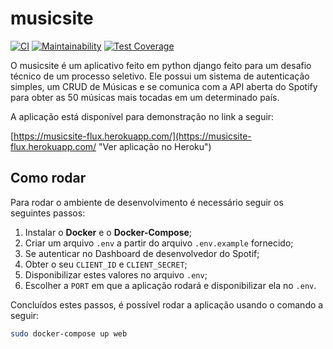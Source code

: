 # musicsite

[![CI](https://github.com/sammyzord/musicsite/actions/workflows/main.yml/badge.svg)](https://github.com/sammyzord/musicsite/actions/workflows/main.yml)
[![Maintainability](https://api.codeclimate.com/v1/badges/820348cf4f3506300f63/maintainability)](https://codeclimate.com/github/sammyzord/musicsite/maintainability)
[![Test Coverage](https://api.codeclimate.com/v1/badges/820348cf4f3506300f63/test_coverage)](https://codeclimate.com/github/sammyzord/musicsite/test_coverage)

O musicsite é um aplicativo feito em python django feito para um desafio técnico de um processo seletivo. Ele possui um sistema de autenticação simples, um CRUD de Músicas e se comunica com a API aberta do Spotify para obter as 50 músicas mais tocadas em um determinado país.

A aplicação está disponível para demonstração no link a seguir:

[https://musicsite-flux.herokuapp.com/](https://musicsite-flux.herokuapp.com/ "Ver aplicação no Heroku")

## Como rodar

Para rodar o ambiente de desenvolvimento é necessário seguir os seguintes passos:

1. Instalar o **Docker** e o **Docker-Compose**;
1. Criar um arquivo `.env` a partir do arquivo `.env.example` fornecido;
1. Se autenticar no Dashboard de desenvolvedor do Spotif;
1. Obter o seu `CLIENT_ID` e `CLIENT_SECRET`;
1. Disponibilizar estes valores no arquivo `.env`;
1. Escolher a `PORT` em que a aplicação rodará e disponibilizar ela no `.env`.

Concluídos estes passos, é possível rodar a aplicação usando o comando a seguir:

```sh
sudo docker-compose up web
```
